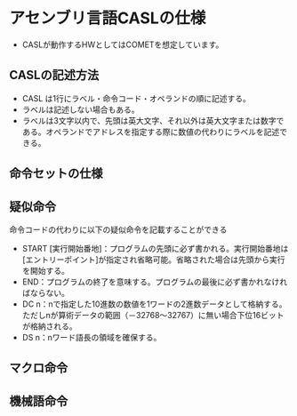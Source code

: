 # アセンブリ言語CASLの仕様
- CASLが動作するHWとしてはCOMETを想定しています。

## CASLの記述方法
- CASL は1行にラベル・命令コード・オペランドの順に記述する。
- ラベルは記述しない場合もある。
- ラベルは3文字以内で、先頭は英大文字、それ以外は英大文字または数字である。オペランドでアドレスを指定する際に数値の代わりにラベルを記述できる。

## 命令セットの仕様

## 疑似命令
命令コードの代わりに以下の疑似命令を記載することができる

- START [実行開始番地]：プログラムの先頭に必ず書かれる。実行開始番地は[エントリーポイント]が指定され省略可能。省略された場合は先頭から実行を開始する。
- END：プログラムの終了を意味する。プログラムの最後に必ず書かれなければならない。
- DC n：nで指定した10進数の数値を1ワードの2進数データとして格納する。ただしnが算術データの範囲（－32768～32767）に無い場合下位16ビットが格納される。
- DS n：nワード語長の領域を確保する。

## マクロ命令 

## 機械語命令
